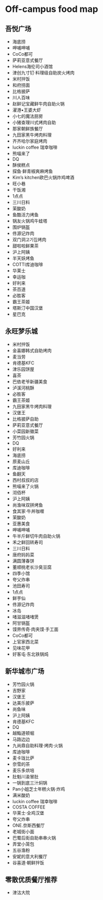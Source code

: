 # Off-campus food map

## 吾悦广场
- 海底捞
- 呷哺呷哺
- CoCo都可
- 萨莉亚意式餐厅
- Helens海伦司小酒馆
- 津创九寸钉·料理级自助炭火烤肉
- 米村拌饭
- 和府捞面
- 比格披萨
- 川人百味
- 赵鲜记宝藏鲜牛肉自助火锅
- 濯港•王婆大虾
- 小七的魔法厨房
- 小猪查理川式烤肉自助
- 那家朝鲜族餐厅
- 九田家黑牛烤肉料理
- 齐齐哈尔家庭烤肉
- luckin coffee 瑞幸咖啡
- 熊喵来了
- DQ
- 酥侯糕点
- 探鱼·鲜青椒爽麻烤鱼
- Kim’s kitchen欧巴火锅炸鸡啤酒
- 旺小巷
- 干饭湘
- 1点点
- 三川日料
- 茉酸奶
- 鱼酷活力烤鱼
- 锅友火锅鸡牛蛙塔
- 围炉锅盔
- 佟源记炸肉
- 双门洞고기집烤肉
- 甜啦啦鲜果茶
- 沪上阿姨
- 半天妖烤鱼
- COTTI库迪咖啡
- 华莱士
- 幸运咖
- 好利来
- 茶百道
- 必胜客
- 霸王茶姬
- 塔斯汀中国汉堡
- 星巴克

## 永旺梦乐城
- 米村拌饭
- 金喜娜韩式自助烤肉
- 麦当劳
- 肯德基KFC
- 津乐园饼屋
- 喜茶
- 巴依老爷新疆美食
- 泸溪河桃酥
- 必胜客
- 霸王茶姬
- 九田家黑牛烤肉料理
- 汉堡王
- 比格披萨自助
- 萨莉亚意式餐厅
- 小菜园新徽菜
- 芳竹园火锅
- DQ
- 好利来
- 海底捞
- 原麦山丘
- 库迪咖啡
- 鱼翻天
- 西村叔叔的店
- 熊喵来了火锅
- 沏佰杯
- 沪上阿姨
- 尚渔味双拼烤鱼
- 食其家·牛丼咖喱
- 茉酸奶
- 亚惠美食
- 呷哺呷哺
- 牛半斤鲜切牛肉自助火锅
- 禾之鲜回转寿司
- 三川日料
- 唐府妈妈菜
- 满圆薄春饼
- 董顺桃老长沙臭豆腐
- 四季小馆
- 夸父炸串
- 池田寿司
- 1点点
- 鲜芋仙
- 佟源记炸肉
- 冰岛
- 啫滋滋啫啫煲
- 阿甘锅盔
- 馍界传奇·肉夹馍·手工面
- CoCo都可
- 上官家西北菜
- 见味花甲
- 好客屯·东北铁锅炖

## 新华城市广场
- 芳竹园火锅
- 吉野家
- 汉堡王
- 达美乐披萨
- 尚鱼味
- 沪上阿姨
- 肯德基KFC
- DQ
- 越鮨道顿堀
- 马路边边
- 九尚鼎自助料理·烤肉·火锅
- 库迪咖啡
- 麦卡珑比萨
- 奈雪的茶
- 麦乐多烘培
- 肚魁川渝冒肚
- 一锅到底三汁焖锅
- Pan小姐芝士年糕火锅·炸鸡
- 满米酸奶
- luckin coffee 瑞幸咖啡
- COSTA COFFEE
- 华莱士·全鸡汉堡
- 夸父炸串
- ONE.奈斯西餐厅
- 老城街小面
- 巴蜀后街自助串串火锅
- 弄堂小笼包
- 五谷渔粉
- 安妮的意大利餐厅
- 谷喜道·朝鲜拌饭

## 零散优质餐厅推荐
- 津沽大院
